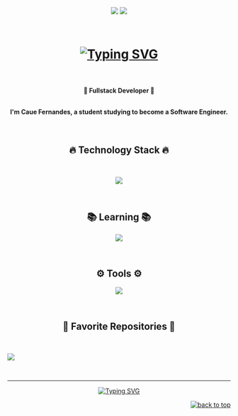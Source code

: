 
<!--  V I S I T S --->

<p align="center">
 <img src="https://badges.pufler.dev/visits/CaueFer/cauefer"/> 
 <img src="https://badges.pufler.dev/repos/CaueFer"/>
</p>
<!--- A N I M A T E D   T E X T --->

<br>
<h1 align="center">
<a href="https://git.io/typing-svg"><img src="https://readme-typing-svg.herokuapp.com?font=Roboto&size=32&duration=3000&pause=1000&color=70A5FD&center=true&vCenter=true&random=false&width=450&lines=Hi+there;I'm+Caue" alt="Typing SVG" /></a>
</h1>
<br>

<!--- A B O U T   M E --->

<h4 align="center">
🚀 Fullstack Developer 🚀<br><br>
    <p padding="0px 40px">
I'm Caue Fernandes, a student studying to become a Software Engineer. </p>
</h4>

<!--- TECHNOLOGY STACK --->
<br>
<h2 align="center">🔥 Technology Stack 🔥</h2>
<br>
<p align="center">
    <img src="https://skillicons.dev/icons?i=js,ts,cs,nodejs,mongo,mysql,angular,bootstrap,python" />
    <br>
  </a>
</p><br>

<h2 align="center">📚 Learning 📚</h2>
<p align="center">
  <a href="https://skillicons.dev">
    <img src="https://skillicons.dev/icons?i=aws,googlecloud,docker,postgresql,nextjs" />
  </a>
</p><br>

<h2 align="center">⚙️ Tools ⚙️</h2>
<p align="center">
  <a href="https://skillicons.dev">
    <img src="https://skillicons.dev/icons?i=git,github,vscode,figma" />
  </a>
</p><br>

<!--- Last Stars Display --->

<h2 align="center">🌟 Favorite Repositories 🌟</h2>
<br>
<p align="center">
  <div align="center" style="display: flex; flex-direction: column;">
  <img src="https://badges.pufler.dev/last-stars/CaueFer?count=3&padding=15&perRow=3" />
  </div>
</p>
<br>
<hr>
<!--- G R E E T I N G   T E X T   A N D   I M A G E --->

<div align="center">
    <a href="https://git.io/typing-svg"><img src="https://readme-typing-svg.herokuapp.com?font=roboto&duration=4000&pause=1000&color=70A5FD&center=true&vCenter=true&random=false&width=435&lines=See+u+next+time" alt="Typing SVG" /></a>
    </a>
</div>

<p align="right"><a href="#top"><img src="https://img.shields.io/static/v1?label&message=back+to+top&color=70A5FDFF&style=flat&logo" alt="back to top" /></a></p>
